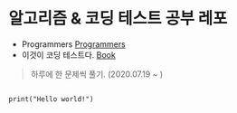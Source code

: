 # 알고리즘 & 코딩 테스트 공부 레포
* Programmers [Programmers]
* 이것이 코딩 테스트다. [Book]
> 하루에 한 문제씩 풀기. (2020.07.19 ~ )

<pre>
<code>
print("Hello world!")
</code>
</pre>



[Book]: http://www.yes24.com/Product/Goods/91433923
[Programmers]: https://programmers.co.kr/learn/challenges